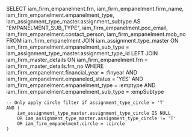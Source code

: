 SELECT
    iam_firm_empanelment.frn,
    iam_firm_empanelment.firm_name,
    iam_firm_empanelment.empanelment_type,
    iam_assignment_type_master.assignment_subtype AS "EMPANELMENT_SUB_TYPE",
    iam_firm_empanelment.poc_email,
    iam_firm_empanelment.contact_person,
    iam_firm_empanelment.mob_no
FROM
    iam_firm_empanelment
JOIN
    iam_assignment_type_master
    ON iam_firm_empanelment.empanelment_sub_type = iam_assignment_type_master.assignment_type_id
LEFT JOIN
    iam_firm_master_details
    ON iam_firm_empanelment.frn = iam_firm_master_details.frn_no
WHERE
    iam_firm_empanelment.financial_year = :finyear
    AND iam_firm_empanelment.empaneled_status = 'YES'
    AND iam_firm_empanelment.empanelment_type = :emptype
    AND iam_firm_empanelment.empanelment_sub_type = :empSubtype

    -- Only apply circle filter if assignment_type_circle = 'T'
    AND (
        iam_assignment_type_master.assignment_type_circle IS NULL
        OR iam_assignment_type_master.assignment_type_circle != 'T'
        OR iam_firm_empanelment.circle = :circle
    )